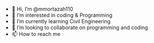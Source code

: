- 👋 Hi, I’m @mmortazah110
- 👀 I’m interested in coding & Programming
- 🌱 I’m currently learning Civil Engineering 
- 💞️ I’m looking to collaborate on programming and coding
- 📫 How to reach me 

<!---
mmortazah110/mmortazah110 is a ✨ special ✨ repository because its `README.md` (this file) appears on your GitHub profile.
You can click the Preview link to take a look at your changes.
--->
